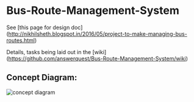 # Bus-Route-Management-System

See [this page for design doc] (http://nikhilsheth.blogspot.in/2016/05/project-to-make-managing-bus-routes.html)

Details, tasks being laid out in the [wiki] (https://github.com/answerquest/Bus-Route-Management-System/wiki)

## Concept Diagram:
![concept diagram](http://i.imgur.com/Q4hmBHj.jpg)
